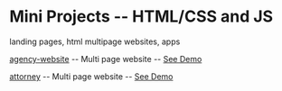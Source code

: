 # Mini Projects -- HTML/CSS and JS

landing pages, html multipage websites, apps

[agency-website](https://github.com/bushido2014/projects/tree/main/docs/agency-website) -- Multi page website -- [See Demo](https://bushido2014.github.io/projects/agency-website/)

[attorney](https://github.com/bushido2014/projects/tree/main/docs/attorney) -- Multi page website -- [See Demo](https://bushido2014.github.io/projects/attorney/)




